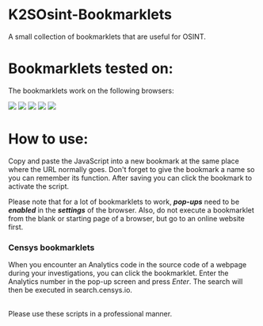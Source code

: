 # K2SOsint-Bookmarklets
A small collection of bookmarklets that are useful for OSINT.

# Bookmarklets tested on:
The bookmarklets work on the following browsers:
<p float="left">
<img src="https://img.shields.io/badge/Brave-FF7139?style=for-the-badge&logo=Brave&logoColor=white">
<img src="https://img.shields.io/badge/Google_chrome-4285F4?style=for-the-badge&logo=Google-chrome&logoColor=white">
<img src="https://img.shields.io/badge/Firefox_Browser-FF7139?style=for-the-badge&logo=Firefox-Browser&logoColor=white">
<img src="https://img.shields.io/badge/Safari-BF40BF?style=for-the-badge&logo=Safari&logoColor=white">
<img src="https://img.shields.io/badge/Microsoft_Edge-0078D7?style=for-the-badge&logo=Microsoft-edge&logoColor=white">
<br>
  
# How to use:
Copy and paste the JavaScript into a new bookmark at the same place where the URL normally goes. Don't forget to give the bookmark a name so you can remember its function. After saving you can click the bookmark to activate the script. 

Please note that for a lot of bookmarklets to work, ***pop-ups*** need to be ***enabled*** in the ***settings*** of the browser. Also, do not execute a bookmarklet from the blank or starting page of a browser, but go to an online website first.

### Censys bookmarklets
When you encounter an Analytics code in the source code of a webpage during your investigations, you can click the bookmarklet. Enter the Analytics number in the pop-up screen and press *Enter*. The search will then be executed in search.censys.io. 

<br>  
Please use these scripts in a professional manner.
